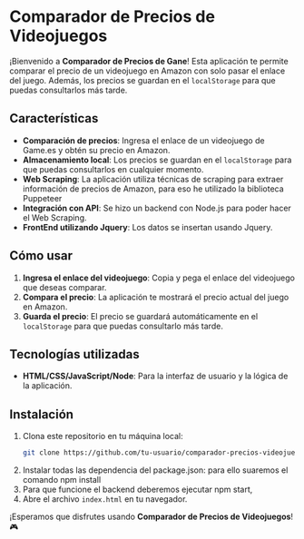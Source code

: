 # Comparador de Precios de Videojuegos

¡Bienvenido a **Comparador de Precios de Gane**! Esta aplicación te permite comparar el precio de un videojuego en Amazon con solo pasar el enlace del juego. Además, los precios se guardan en el `localStorage` para que puedas consultarlos más tarde.

## Características

- **Comparación de precios**: Ingresa el enlace de un videojuego de Game.es y obtén su precio en Amazon.
- **Almacenamiento local**: Los precios se guardan en el `localStorage` para que puedas consultarlos en cualquier momento.
- **Web Scraping**: La aplicación utiliza técnicas de scraping para extraer información de precios de Amazon, para eso he utilizado la biblioteca Puppeteer
- **Integración con API**: Se hizo un backend con Node.js para poder hacer el Web Scraping.
- **FrontEnd utilizando Jquery**: Los datos se insertan usando Jquery. 

## Cómo usar

1. **Ingresa el enlace del videojuego**: Copia y pega el enlace del videojuego que deseas comparar.
2. **Compara el precio**: La aplicación te mostrará el precio actual del juego en Amazon.
3. **Guarda el precio**: El precio se guardará automáticamente en el `localStorage` para que puedas consultarlo más tarde.

## Tecnologías utilizadas

- **HTML/CSS/JavaScript/Node**: Para la interfaz de usuario y la lógica de la aplicación.


## Instalación

1. Clona este repositorio en tu máquina local:
   ```bash
   git clone https://github.com/tu-usuario/comparador-precios-videojuegos.git
   ```
2. Instalar todas las dependencia del package.json: para ello suaremos el comando npm install
3. Para que funcione el backend deberemos ejecutar npm start,
2. Abre el archivo `index.html` en tu navegador.



¡Esperamos que disfrutes usando **Comparador de Precios de Videojuegos**! 🎮
